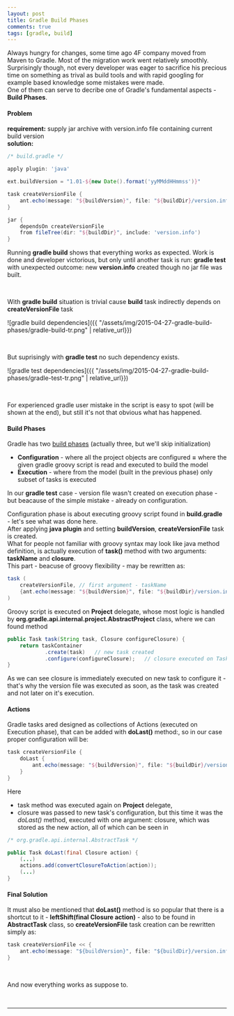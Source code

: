 ```yaml
---
layout: post
title: Gradle Build Phases
comments: true
tags: [gradle, build]
---
```


Always hungry for changes, some time ago 4F company moved from Maven to Gradle.
Most of the migration work went relatively smoothly.
Surprisingly though, not every developer was eager to sacrifice his precious time on something as trival as build tools and
with rapid googling for example based knowledge some mistakes were made.  
One of them can serve to decribe one of Gradle's fundamental aspects - **Build Phases**.  

#### Problem

**requirement:** supply jar archive with version.info file containing current build version  
**solution:**  

```groovy
/* build.gradle */

apply plugin: 'java'

ext.buildVersion = "1.01-${new Date().format('yyMMddHHmmss')}"

task createVersionFile {
    ant.echo(message: "${buildVersion}", file: "${buildDir}/version.info")
}

jar {
    dependsOn createVersionFile
    from fileTree(dir: "${buildDir}", include: 'version.info')
}
```  
  
Running **gradle build** shows that everything works as expected. Work is done and developer victorious,
but only until another task is run: **gradle test**
with unexpected outcome: new **version.info** created though no jar file was built.

&nbsp;

With **gradle build** situation is trivial cause **build** task indirectly depends on **createVersionFile** task

![gradle build dependencies]({{ "/assets/img/2015-04-27-gradle-build-phases/gradle-build-tr.png" | relative_url}})

&nbsp;

But suprisingly with **gradle test** no such dependency exists.
 
![gradle test dependencies]({{ "/assets/img/2015-04-27-gradle-build-phases/gradle-test-tr.png" | relative_url}})

&nbsp;

For experienced gradle user mistake in the script is easy to spot (will be shown at the end),
but still it's not that obvious what has happened.  

#### Build Phases

Gradle has two [build phases](http://gradle.org/docs/current/userguide/build_lifecycle.html) (actually three, but we'll skip initialization)  
- **Configuration** - where all the project objects are configured **=** where the given gradle groovy script is read and executed to build the model  
- **Execution** - where from the model (built in the previous phase) only subset of tasks is executed 

In our **gradle test** case - version file wasn't created on execution phase - but beacause of the simple mistake - already on configuration.

Configuration phase is about executing groovy script found in **build.gradle** - let's see what was done here.  
After applying **java plugin** and setting **buildVersion**, **createVersionFile** task is created.  
What for people not familiar with groovy syntax may look like java method definition, is actually execution of **task()** method with two arguments: **taskName** and **closure**.  
This part - beacuse of groovy flexibility - may be rewritten as:  

```groovy
task (
	createVersionFile, // first argument - taskName
	{ant.echo(message: "${buildVersion}", file: "${buildDir}/version.info")} // second argument - closure
)
```  
  
  
Groovy script is executed on **Project** delegate, 
whose most logic is handled by **org.gradle.api.internal.project.AbstractProject** class, where we can found method

```java
public Task task(String task, Closure configureClosure) {
	return taskContainer
			.create(task)	// new task created
			.configure(configureClosure);	// closure executed on Task delegate
}
```

As we can see closure is immediately executed on new task to configure it - that's why the version file was executed as soon,
as the task was created and not later on it's execution.

#### Actions

Gradle tasks ared designed as collections of Actions (executed on Execution phase), that can be added with **doLast()** method:,
so in our case proper configuration will be:

```groovy
task createVersionFile {
    doLast {
        ant.echo(message: "${buildVersion}", file: "${buildDir}/version.info")
    }
}
```

Here  
- task method was executed again on **Project** delegate,  
- closure was passed to new task's configuration, but this time it was the *doLast()* method, executed with one argument: closure, which was stored as the new action,
all of which can be seen in  

```java
/* org.gradle.api.internal.AbstractTask */

public Task doLast(final Closure action) {
	(...)
	actions.add(convertClosureToAction(action));
	(...)
}
```  

#### Final Solution

It must also be mentioned that **doLast()** method is so popular that there is a shortcut to it - **leftShift(final Closure action)** - also to be found in **AbstractTask** class,
so **createVersionFile** task creation can be rewritten simply as:  

```java
task createVersionFile << {
    ant.echo(message: "${buildVersion}", file: "${buildDir}/version.info")
}
```

&nbsp;

And now everything works as suppose to. 

&nbsp;
****



